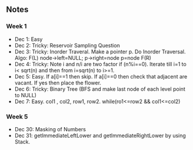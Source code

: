 ## Notes

### Week 1
* Dec 1: Easy
* Dec 2: Tricky: Reservoir Sampling Question
* Dec 3: Tricky: Inorder Traveral. Make a pointer p. Do Inorder Traversal. Algo: F(L) node->left=NULL; p->right=node p=node F(R)
* Dec 4: Tricky: Note i and n/i are two factor if (n%i==0). Iterate till i=1 to i< sqrt(n) and then from i=sqrt(n) to i>=1.
* Dec 5: Easy. If a[i]==1 then skip. If a[i]==0 then check that adjacent are vacant. If yes then place the flower.
* Dec 6: Tricky: Binary Tree (BFS and make last node of each level point to NULL)
* Dec 7: Easy. col1 , col2, row1, row2. while(ro1<=row2 && col1<=col2)


### Week 5
* Dec 30: Masking of Numbers 
* Dec 31: getImmediateLeftLower and getImmediateRightLower by using Stack.

